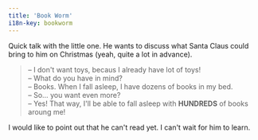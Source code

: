 ```yaml
---
title: 'Book Worm'
i18n-key: bookworm
---
```


Quick talk with the little one. He wants to discuss what Santa Claus could bring to him on Christmas (yeah, quite a lot in advance).

<!-- more -->

> – I don't want toys, becaus I already have lot of toys!  
> – What do you have in mind?  
> – Books. When I fall asleep, I have dozens of books in my bed.  
> – So… you want even more?  
> – Yes! That way, I'll be able to fall asleep with **HUNDREDS** of books aroung me!

I would like to point out that he can't read yet. I can't wait for him to learn.